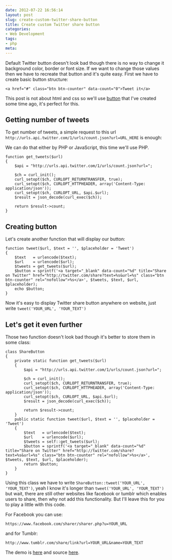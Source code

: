 ```yaml
---
date: 2012-07-22 16:56:14
layout: post
slug: create-custom-twitter-share-button
title: Create custom Twitter share button
categories:
- Web Development
tags:
- php
meta:
---
```


Default Twitter button doesn't look bad though there is no way to change it background color, border or font size. If we want to change those values then we have to recreate that button and it's quite easy. First we have to create basic button structure:

	<a href="#" class="btn btn-counter" data-count="0">Tweet it</a>

This post is not about html and css so we'll use [button](http://designitcodeit.com/i/9) that I've created some time ago, it's perfect for this.

## Getting number of tweets
To get number of tweets, a simple request to this url `http://urls.api.twitter.com/1/urls/count.json?url=URL_HERE` is enough:



We can do that either by PHP or JavaScript, this time we'll use PHP.

	function get_tweets($url)
	{
		$api = "http://urls.api.twitter.com/1/urls/count.json?url=";

		$ch = curl_init();
		curl_setopt($ch, CURLOPT_RETURNTRANSFER, true);
		curl_setopt($ch, CURLOPT_HTTPHEADER, array('Content-Type: application/json'));
		curl_setopt($ch, CURLOPT_URL, $api.$url);
		$result = json_decode(curl_exec($ch));

		return $result->count;
	}

## Creating button
Let's create another function that will display our button:

	function tweet($url, $text = '', $placeholder = 'Tweet')
	{
		$text   = urlencode($text);
		$url    = urlencode($url);
		$tweets = get_tweets($url);
		$button = sprintf('<a target="_blank" data-count="%d" title="Share on Twitter" href="http://twitter.com/share?text=%s&url=%s" class="btn btn-counter" rel="nofollow">%s</a>​​​​​', $tweets, $text, $url, $placeholder);
		echo $button;
	}

Now it's easy to display Twitter share button anywhere on website, just write `tweet('YOUR_URL', 'YOUR_TEXT')`

## Let's get it even further
Those two function doesn't look bad though it's better to store them in some class:

	class ShareButton
	{
		private static function get_tweets($url)
		{
			$api = "http://urls.api.twitter.com/1/urls/count.json?url=";

			$ch = curl_init();
			curl_setopt($ch, CURLOPT_RETURNTRANSFER, true);
			curl_setopt($ch, CURLOPT_HTTPHEADER, array('Content-Type: application/json'));
			curl_setopt($ch, CURLOPT_URL, $api.$url);
			$result = json_decode(curl_exec($ch));

			return $result->count;
		}
		public static function tweet($url, $text = '', $placeholder = 'Tweet')
		{
			$text   = urlencode($text);
			$url    = urlencode($url);
			$tweets = self::get_tweets($url);
			$button = sprintf('<a target="_blank" data-count="%d" title="Share on Twitter" href="http://twitter.com/share?text=%s&url=%s" class="btn btn-counter" rel="nofollow">%s</a>​​​​​', $tweets, $text, $url, $placeholder);
			return $button;
		}
	}

Using this class we have to write `ShareButton::tweet('YOUR_URL', 'YOUR_TEXT')`, yeah I know it's longer than `tweet('YOUR_URL', 'YOUR_TEXT')` but wait, there are still other websites like facebook or tumblr which enables users to share, then why not add this functionality. But I'll leave this for you to play a little with this code.

For Facebook you can use:

	https://www.facebook.com/sharer/sharer.php?u=YOUR_URL

and for Tumblr:

	http://www.tumblr.com/share/link?url=YOUR_URL&name=YOUR_TEXT

The demo is [here](http://demo.idered.pl/blog/ShareButton/) and source [here](http://demo.idered.pl/blog/ShareButton/ShareButton.zip).
